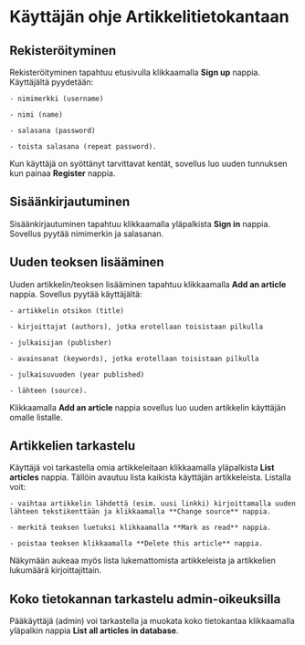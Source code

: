 # Käyttäjän ohje Artikkelitietokantaan

## Rekisteröityminen

Rekisteröityminen tapahtuu etusivulla klikkaamalla **Sign up** nappia. Käyttäjältä pyydetään:

    - nimimerkki (username)

    - nimi (name)

    - salasana (password)

    - toista salasana (repeat password).

Kun käyttäjä on syöttänyt tarvittavat kentät, sovellus luo uuden tunnuksen kun painaa **Register** nappia.

## Sisäänkirjautuminen

Sisäänkirjautuminen tapahtuu klikkaamalla yläpalkista **Sign in** nappia. Sovellus pyytää nimimerkin ja salasanan.

## Uuden teoksen lisääminen

Uuden artikkelin/teoksen lisääminen tapahtuu klikkaamalla **Add an article** nappia. Sovellus pyytää käyttäjältä:

    - artikkelin otsikon (title)

    - kirjoittajat (authors), jotka erotellaan toisistaan pilkulla

    - julkaisijan (publisher)

    - avainsanat (keywords), jotka erotellaan toisistaan pilkulla

    - julkaisuvuoden (year published)

    - lähteen (source).

Klikkaamalla **Add an article** nappia sovellus luo uuden artikkelin käyttäjän omalle listalle.

## Artikkelien tarkastelu

Käyttäjä voi tarkastella omia artikkeleitaan klikkaamalla yläpalkista **List articles** nappia. Tällöin avautuu lista kaikista käyttäjän artikkeleista. Listalla voit:

    - vaihtaa artikkelin lähdettä (esim. uusi linkki) kirjoittamalla uuden lähteen tekstikenttään ja klikkaamalla **Change source** nappia.

    - merkitä teoksen luetuksi klikkaamalla **Mark as read** nappia.

    - poistaa teoksen klikkaamalla **Delete this article** nappia.

Näkymään aukeaa myös lista lukemattomista artikkeleista ja artikkelien lukumäärä kirjoittajittain.

## Koko tietokannan tarkastelu admin-oikeuksilla

Pääkäyttäjä (admin) voi tarkastella ja muokata koko tietokantaa klikkaamalla yläpalkin nappia **List all articles in database**.

